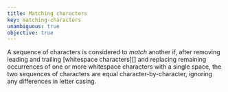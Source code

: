 ```yaml
---
title: Matching characters
key: matching-characters
unambiguous: true
objective: true
---
```


A sequence of characters is considered to _match_ another if, after removing leading and trailing [whitespace characters][] and replacing remaining occurrences of one or more whitespace characters with a single space, the two sequences of characters are equal character-by-character, ignoring any differences in letter casing.
